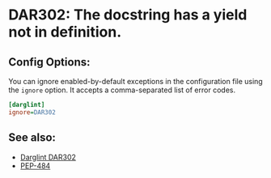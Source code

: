 # DAR302: The docstring has a yield not in definition.

## Config Options:

You can ignore enabled-by-default exceptions in the configuration file using the `ignore` option.
It accepts a comma-separated list of error codes.

```ini
[darglint]
ignore=DAR302
```

## See also:

* [Darglint DAR302](https://pypi.org/project/darglint/)
* [PEP-484](https://www.python.org/dev/peps/pep-0484/)

